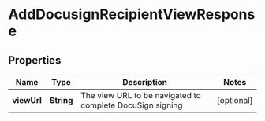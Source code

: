 

# AddDocusignRecipientViewResponse


## Properties

| Name | Type | Description | Notes |
|------------ | ------------- | ------------- | -------------|
|**viewUrl** | **String** | The view URL to be navigated to complete DocuSign signing |  [optional] |




